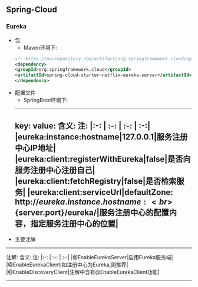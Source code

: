 ## Spring-Cloud
### Eureka
* 包
    * Maven环境下:
    ```xml
    <!--https://mvnrepository.com/artifact/org.springframework.cloud/spring-cloud-starter-netflix-eureka-server-->
    <dependency>
    <groupId>org.springframework.cloud</groupId>
    <artifactId>spring-cloud-starter-netflix-eureka-server</artifactId>
    </dependency>
    ```
* 配置文件
    * SpringBoot环境下:
    ---
    key:
    value:
    含义:
    注:
    |:-: | :-: | :-: | :-:| 
    |eureka:instance:hostname|127.0.0.1|服务注册中心IP地址|
    |eureka:client:registerWithEureka|false|是否向服务注册中心注册自己|
    |eureka:client:fetchRegistry|false|是否检索服务|
    |eureka:client:serviceUrl|defaultZone:<br>http://${eureka.instance.hostname}:<br>${server.port}/eureka/|服务注册中心的配置内容，指定服务注册中心的位置|
    ---
* 主要注解
---
注解:
含义:
注:
 |:-: | :-: | :-:|
|@EnableEurekaServer|启用Eureka服务端|
|@EnableEurekaClient|如注册中心为Eureka,则推荐|
|@EnableDiscoveryClient|注解中含有@EnableEurekaClient功能|

---

